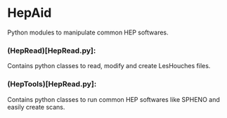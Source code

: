 # HepAid
Python modules to manipulate common HEP softwares.

### (HepRead)[HepRead.py]:
Contains python classes to read, modify and create LesHouches files.

### (HepTools)[HepRead.py]: 
Contains python classes to run common HEP softwares like SPHENO and easily create scans.
